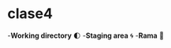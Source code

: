 # clase4
-**__Working directory__** :first_quarter_moon:
-**__Staging area__** 	:cyclone:
-**__Rama__** :star2:
